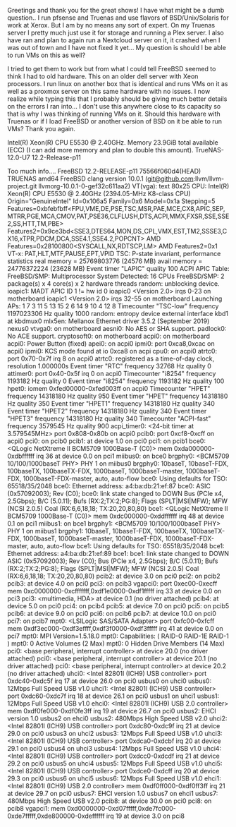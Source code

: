 Greetings and thank you for the great shows! I have what might be a dumb question.. I run pfsense and Truenas and use flavors of BSD/Unix/Solaris for work at Xerox. But I am by no means any sort of expert. On my Truenas server I pretty much just use it for storage and running a Plex server. I also have ran and plan to again run a Nextcloud server on it, it crashed when I was out of town and I have not fixed it yet... My question is should I be able to run VMs on this as well? 

I tried to get them to work but from what I could tell FreeBSD seemed to think I had to old hardware. This on an older dell server with Xeon processors. I run linux on another box that is identical and runs VMs on it as well as a proxmox server on this same hardware with no issues. I now realize while typing this that I probably should be giving much better details on the errors I ran into... I don't use this anywhere close to its capacity so that is why I was thinking of running VMs on it. Should this hardware with Truenas or if I load FreeBSD or another version of BSD on it be able to run VMs? Thank you again.

Intel(R) Xeon(R) CPU E5530 @ 2.40GHz.
Memory 23.9GiB total available (ECC) (I can add more memory and plan to double this amount).
TrueNAS-12.0-U7
12.2-Release-p11

Too much info....
FreeBSD 12.2-RELEASE-p11 75566f060d4(HEAD) TRUENAS amd64
FreeBSD clang version 10.0.1 (git@github.com:llvm/llvm-project.git llvmorg-10.0.1-0-gef32c611aa2)
VT(vga): text 80x25
CPU: Intel(R) Xeon(R) CPU           E5530  @ 2.40GHz (2394.05-MHz K8-class CPU)
  Origin="GenuineIntel"  Id=0x106a5  Family=0x6  Model=0x1a  Stepping=5
  Features=0xbfebfbff<FPU,VME,DE,PSE,TSC,MSR,PAE,MCE,CX8,APIC,SEP,MTRR,PGE,MCA,CMOV,PAT,PSE36,CLFLUSH,DTS,ACPI,MMX,FXSR,SSE,SSE2,SS,HTT,TM,PBE>
  Features2=0x9ce3bd<SSE3,DTES64,MON,DS_CPL,VMX,EST,TM2,SSSE3,CX16,xTPR,PDCM,DCA,SSE4.1,SSE4.2,POPCNT>
  AMD Features=0x28100800<SYSCALL,NX,RDTSCP,LM>
  AMD Features2=0x1<LAHF>
  VT-x: PAT,HLT,MTF,PAUSE,EPT,VPID
  TSC: P-state invariant, performance statistics
real memory  = 25769803776 (24576 MB)
avail memory = 24776372224 (23628 MB)
Event timer "LAPIC" quality 100
ACPI APIC Table: <DELL   PE_SC3  >
FreeBSD/SMP: Multiprocessor System Detected: 16 CPUs
FreeBSD/SMP: 2 package(s) x 4 core(s) x 2 hardware threads
random: unblocking device.
ioapic1: MADT APIC ID 1 != hw id 0
ioapic0 <Version 2.0> irqs 0-23 on motherboard
ioapic1 <Version 2.0> irqs 32-55 on motherboard
Launching APs: 1 7 3 11 5 13 15 2 6 14 9 10 4 12 8
Timecounter "TSC-low" frequency 1197023306 Hz quality 1000
random: entropy device external interface
kbd1 at kbdmux0
mlx5en: Mellanox Ethernet driver 3.5.2 (September 2019)
nexus0
vtvga0: <VT VGA driver> on motherboard
aesni0: No AES or SHA support.
padlock0: No ACE support.
cryptosoft0: <software crypto> on motherboard
acpi0: <DELL PE_SC3> on motherboard
acpi0: Power Button (fixed)
apei0: <ACPI Platform Error Interface> on acpi0
ipmi0: <IPMI System Interface> port 0xca8,0xcac on acpi0
ipmi0: KCS mode found at io 0xca8 on acpi
cpu0: <ACPI CPU> on acpi0
atrtc0: <AT realtime clock> port 0x70-0x7f irq 8 on acpi0
atrtc0: registered as a time-of-day clock, resolution 1.000000s
Event timer "RTC" frequency 32768 Hz quality 0
attimer0: <AT timer> port 0x40-0x5f irq 0 on acpi0
Timecounter "i8254" frequency 1193182 Hz quality 0
Event timer "i8254" frequency 1193182 Hz quality 100
hpet0: <High Precision Event Timer> iomem 0xfed00000-0xfed003ff on acpi0
Timecounter "HPET" frequency 14318180 Hz quality 950
Event timer "HPET" frequency 14318180 Hz quality 350
Event timer "HPET1" frequency 14318180 Hz quality 340
Event timer "HPET2" frequency 14318180 Hz quality 340
Event timer "HPET3" frequency 14318180 Hz quality 340
Timecounter "ACPI-fast" frequency 3579545 Hz quality 900
acpi_timer0: <24-bit timer at 3.579545MHz> port 0x808-0x80b on acpi0
pcib0: <ACPI Host-PCI bridge> port 0xcf8-0xcff on acpi0
pci0: <ACPI PCI bus> on pcib0
pcib1: <ACPI PCI-PCI bridge> at device 1.0 on pci0
pci1: <ACPI PCI bus> on pcib1
bce0: <QLogic NetXtreme II BCM5709 1000Base-T (C0)> mem 0xda000000-0xdbffffff irq 36 at device 0.0 on pci1
miibus0: <MII bus> on bce0
brgphy0: <BCM5709 10/100/1000baseT PHY> PHY 1 on miibus0
brgphy0:  10baseT, 10baseT-FDX, 100baseTX, 100baseTX-FDX, 1000baseT, 1000baseT-master, 1000baseT-FDX, 1000baseT-FDX-master, auto, auto-flow
bce0: Using defaults for TSO: 65518/35/2048
bce0: Ethernet address: a4:ba:db:21:ef:87
bce0: ASIC (0x57092003); Rev (C0); 
bce0: link state changed to DOWN
Bus (PCIe x4, 2.5Gbps); B/C (5.0.11); Bufs (RX:2;TX:2;PG:8); Flags (SPLT|MSI|MFW); MFW (NCSI 2.0.5)
Coal (RX:6,6,18,18; TX:20,20,80,80)
bce1: <QLogic NetXtreme II BCM5709 1000Base-T (C0)> mem 0xdc000000-0xddffffff irq 48 at device 0.1 on pci1
miibus1: <MII bus> on bce1
brgphy1: <BCM5709 10/100/1000baseT PHY> PHY 1 on miibus1
brgphy1:  10baseT, 10baseT-FDX, 100baseTX, 100baseTX-FDX, 1000baseT, 1000baseT-master, 1000baseT-FDX, 1000baseT-FDX-master, auto, auto-flow
bce1: Using defaults for TSO: 65518/35/2048
bce1: Ethernet address: a4:ba:db:21:ef:89
bce1: 
bce1: link state changed to DOWN
ASIC (0x57092003); Rev (C0); Bus (PCIe x4, 2.5Gbps); B/C (5.0.11); Bufs (RX:2;TX:2;PG:8); Flags (SPLT|MSI|MFW); MFW (NCSI 2.0.5)
Coal (RX:6,6,18,18; TX:20,20,80,80)
pcib2: <ACPI PCI-PCI bridge> at device 3.0 on pci0
pci2: <ACPI PCI bus> on pcib2
pcib3: <ACPI PCI-PCI bridge> at device 4.0 on pci0
pci3: <ACPI PCI bus> on pcib3
vgapci0: <VGA-compatible display> port 0xec00-0xecff mem 0xc0000000-0xcfffffff,0xdf1e0000-0xdf1fffff irq 33 at device 0.0 on pci3
pci3: <multimedia, HDA> at device 0.1 (no driver attached)
pcib4: <ACPI PCI-PCI bridge> at device 5.0 on pci0
pci4: <ACPI PCI bus> on pcib4
pcib5: <ACPI PCI-PCI bridge> at device 7.0 on pci0
pci5: <ACPI PCI bus> on pcib5
pcib6: <ACPI PCI-PCI bridge> at device 9.0 on pci0
pci6: <ACPI PCI bus> on pcib6
pcib7: <ACPI PCI-PCI bridge> at device 10.0 on pci0
pci7: <ACPI PCI bus> on pcib7
mpt0: <LSILogic SAS/SATA Adapter> port 0xfc00-0xfcff mem 0xdf3ec000-0xdf3effff,0xdf3f0000-0xdf3fffff irq 41 at device 0.0 on pci7
mpt0: MPI Version=1.5.18.0
mpt0: Capabilities: ( RAID-0 RAID-1E RAID-1 )
mpt0: 0 Active Volumes (2 Max)
mpt0: 0 Hidden Drive Members (14 Max)
pci0: <base peripheral, interrupt controller> at device 20.0 (no driver attached)
pci0: <base peripheral, interrupt controller> at device 20.1 (no driver attached)
pci0: <base peripheral, interrupt controller> at device 20.2 (no driver attached)
uhci0: <Intel 82801I (ICH9) USB controller> port 0xdc40-0xdc5f irq 17 at device 26.0 on pci0
usbus0 on uhci0
usbus0: 12Mbps Full Speed USB v1.0
uhci1: <Intel 82801I (ICH9) USB controller> port 0xdc60-0xdc7f irq 18 at device 26.1 on pci0
usbus1 on uhci1
usbus1: 12Mbps Full Speed USB v1.0
ehci0: <Intel 82801I (ICH9) USB 2.0 controller> mem 0xdf0fe000-0xdf0fe3ff irq 19 at device 26.7 on pci0
usbus2: EHCI version 1.0
usbus2 on ehci0
usbus2: 480Mbps High Speed USB v2.0
uhci2: <Intel 82801I (ICH9) USB controller> port 0xdc80-0xdc9f irq 21 at device 29.0 on pci0
usbus3 on uhci2
usbus3: 12Mbps Full Speed USB v1.0
uhci3: <Intel 82801I (ICH9) USB controller> port 0xdca0-0xdcbf irq 20 at device 29.1 on pci0
usbus4 on uhci3
usbus4: 12Mbps Full Speed USB v1.0
uhci4: <Intel 82801I (ICH9) USB controller> port 0xdcc0-0xdcdf irq 21 at device 29.2 on pci0
usbus5 on uhci4
usbus5: 12Mbps Full Speed USB v1.0
uhci5: <Intel 82801I (ICH9) USB controller> port 0xdce0-0xdcff irq 20 at device 29.3 on pci0
usbus6 on uhci5
usbus6: 12Mbps Full Speed USB v1.0
ehci1: <Intel 82801I (ICH9) USB 2.0 controller> mem 0xdf0ff000-0xdf0ff3ff irq 21 at device 29.7 on pci0
usbus7: EHCI version 1.0
usbus7 on ehci1
usbus7: 480Mbps High Speed USB v2.0
pcib8: <ACPI PCI-PCI bridge> at device 30.0 on pci0
pci8: <ACPI PCI bus> on pcib8
vgapci1: <VGA-compatible display> mem 0xd0000000-0xd07fffff,0xde7fc000-0xde7fffff,0xde800000-0xdeffffff irq 19 at device 3.0 on pci8

